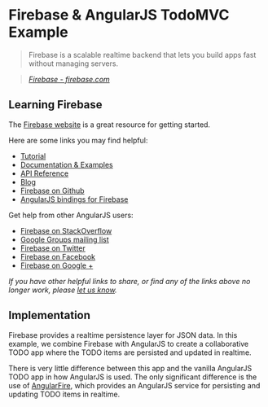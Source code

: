 # Firebase & AngularJS TodoMVC Example

> Firebase is a scalable realtime backend that lets you build apps fast without managing servers.

> _[Firebase - firebase.com](https://www.firebase.com)_


## Learning Firebase

The [Firebase website](https://www.firebase.com) is a great resource for getting started.

Here are some links you may find helpful:

* [Tutorial](https://www.firebase.com/tutorial/)
* [Documentation & Examples](https://www.firebase.com/docs/)
* [API Reference](https://www.firebase.com/docs/web)
* [Blog](https://www.firebase.com/blog/)
* [Firebase on Github](http://firebase.github.io)
* [AngularJS bindings for Firebase](https://www.firebase.com/docs/web/libraries/angular/)

Get help from other AngularJS users:

* [Firebase on StackOverflow](http://stackoverflow.com/questions/tagged/firebase)
* [Google Groups mailing list](https://groups.google.com/forum/?fromgroups#!forum/firebase-talk)
* [Firebase on Twitter](https://twitter.com/Firebase)
* [Firebase on Facebook](https://facebook.com/Firebase)
* [Firebase on Google +](https://plus.google.com/115330003035930967645/posts)

_If you have other helpful links to share, or find any of the links above no longer work, please [let us know](https://github.com/tastejs/todomvc/issues)._

## Implementation

Firebase provides a realtime persistence layer for JSON data. In this example,
we combine Firebase with AngularJS to create a collaborative TODO app where
the TODO items are persisted and updated in realtime.

There is very little difference between this app and the vanilla AngularJS
TODO app in how AngularJS is used. The only significant difference is the
use of [AngularFire](http://github.com/firebase/angularFire), which provides
an AngularJS service for persisting and updating TODO items in realtime.
